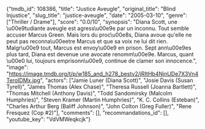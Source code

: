 {"tmdb_id": 108386, "title": "Justice Aveugle", "original_title": "Blind Injustice", "slug_title": "justice-aveugle", "date": "2005-03-10", "genre": ["Thriller / Drame"], "score": "0.0/10", "synopsis": "Diana Scott, une \u00e9tudiante aveugle est agress\u00e9e par un inconnu. Tout semble accuser Marcus Green. Mais lors du proc\u00e8s, Diana avoue qu'elle ne peut pas reconna\u00eetre Marcus et que sa voix ne lui dit rien. Malgr\u00e9 tout, Marcus est envoy\u00e9 en prison. Sept ann\u00e9es plus tard, Diana est devenue une avocate renomm\u00e9e. Marcus, quant \u00e0 lui, toujours emprisonn\u00e9, continue de clamer son innocence.", "image": "https://image.tmdb.org/t/p/w185_and_h278_bestv2/jRItHb4NjnUDe7X3Vn4TeroIDMx.jpg", "actors": ["Jamie Luner (Diana Scott)", "Josie Davis (Susan Tyrell)", "James Thomas (Alex Chase)", "Theresa Russell (Joanna Bartlett)", "Thomas Mitchell (Anthony Davis)", "Todd Sandomirsky (Malcolm Humphries)", "Steven Kramer (Martin Humphries)", "K. C. Collins (Esteban)", "Charles Arthur Berg (Baliff Johnson)", "John Colton (Greg Fuller)", "Rene Fresquez (Cop #2)"], "comments": [], "recommandations_id": [], "youtube_key": "VdVMWeqkcjk"}